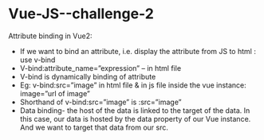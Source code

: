 # Vue-JS--challenge-2

Attribute binding in Vue2:
-	If we want to bind an attribute, i.e. display the attribute from JS to html : use v-bind
-	V-bind:attribute_name=”expression” – in html file
-	V-bind is dynamically binding of attribute
-	Eg: v-bind:src=”image” in html file & in js file inside the vue instance: image=”url of image”
-	Shorthand of v-bind:src=”image” is :src=”image”
-	Data binding- the host of the data is linked to the target of the data. In this case, our data is hosted by the data property of our Vue instance. And we want to target that data from our src.
